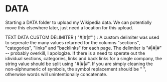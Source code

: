 # DATA
Starting a DATA folder to upload my Wikipedia data. We can potentially move this elsewhere later, just need a location for this upload.

TEXT DATA CUSTOM DELIMITER ( "#|#|#" ) : 
A custom delimiter was used to seperate the many values returned for the columns "sections", "categories", "links" and "backlinks" for each page.
The delimiter is "#|#|#" -- probably overkill, I apologize. 
If there is a need to sperate out the idividual sections, categories, links and back links for a single company, the string value should be split using "#|#|#".
If you are simply cleaning the non-alphnumeric of symbols, the symbol replacement should be " ", otherwise words will unintentionally concatenate.
